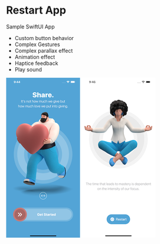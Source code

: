 # Restart App
Sample SwiftUI App
- Custom button behavior
- Complex Gestures
- Complex parallax effect
- Animation effect
- Haptice feedback
- Play sound

![ScreenShot](/ss1.png) ![ScreenShot](/ss2.png)